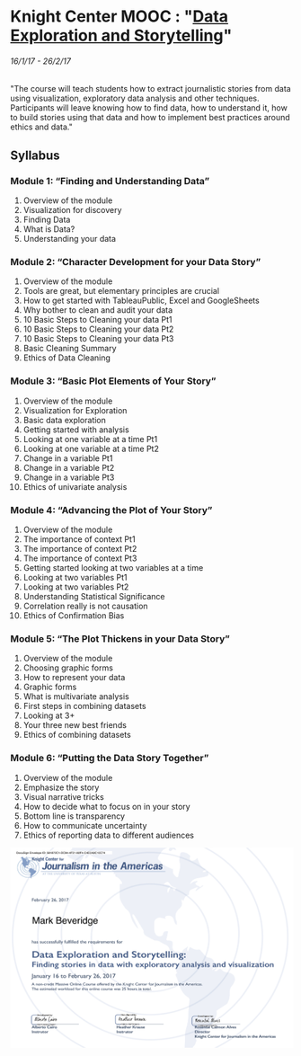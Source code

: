 # Knight Center MOOC : "[Data Exploration and Storytelling](https://knightcenter.utexas.edu/00-17861-learn-how-find-stories-data-register-now-free-online-course-data-exploration-and-storytelli)"
###### 16/1/17 - 26/2/17

"The course will teach students how to extract journalistic stories from data using visualization, exploratory data analysis and other techniques. Participants will leave knowing how to find data, how to understand it, how to build stories using that data and how to implement best practices around ethics and data."

## Syllabus
### Module 1: “Finding and Understanding Data”
1. Overview of the module
2. Visualization for discovery
3. Finding Data
4. What is Data?
5. Understanding your data

### Module 2: “Character Development for your Data Story”
1. Overview of the module
2. Tools are great, but elementary principles are crucial
3. How to get started with TableauPublic, Excel and GoogleSheets
4. Why bother to clean and audit your data
5. 10 Basic Steps to Cleaning your data Pt1
6. 10 Basic Steps to Cleaning your data Pt2
7. 10 Basic Steps to Cleaning your data Pt3
8. Basic Cleaning Summary
9. Ethics of Data Cleaning

### Module 3: “Basic Plot Elements of Your Story”
1. Overview of the module
2. Visualization for Exploration
3. Basic data exploration
4. Getting started with analysis
5. Looking at one variable at a time Pt1
6. Looking at one variable at a time Pt2
7. Change in a variable Pt1
8. Change in a variable Pt2
9. Change in a variable Pt3
10. Ethics of univariate analysis

### Module 4: “Advancing the Plot of Your Story”
1. Overview of the module
2. The importance of context Pt1
3. The importance of context Pt2
4. The importance of context Pt3
5. Getting started looking at two variables at a time
6. Looking at two variables Pt1
7. Looking at two variables Pt2
8. Understanding Statistical Significance
9. Correlation really is not causation
10. Ethics of Confirmation Bias

### Module 5: “The Plot Thickens in your Data Story”
1. Overview of the module
2. Choosing graphic forms
3. How to represent your data
4. Graphic forms
5. What is multivariate analysis
6. First steps in combining datasets
7. Looking at 3+
8. Your three new best friends
9. Ethics of combining datasets

### Module 6: “Putting the Data Story Together”
1. Overview of the module
2. Emphasize the story
3. Visual narrative tricks
4. How to decide what to focus on in your story
5. Bottom line is transparency
6. How to communicate uncertainty
7. Ethics of reporting data to different audiences

![certificate](DES17_Certificate.png "certificate")